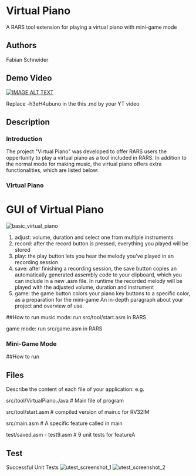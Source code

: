 # Virtual Piano

A RARS tool extension for playing a virtual piano with mini-game mode

## Authors

Fabian Schneider

## Demo Video

[![IMAGE ALT TEXT](http://img.youtube.com/vi/-h3eH4ubuno/0.jpg)](http://www.youtube.com/watch?v=-h3eH4ubuno "Video Title")

Replace -h3eH4ubuno in the this .md by your YT video

## Description

### Introduction

The project "Virtual Piano" was developed to offer RARS users the oppertunity to play a virtual piano as a tool included in RARS. 
In addition to the normal mode for making music, the virtual piano offers extra functionalities, which are listed below:

### Virtual Piano
# GUI of Virtual Piano
![basic_virtual_piano](https://user-images.githubusercontent.com/81293687/140512151-ba5aa52b-e2ef-447d-b806-8cf9025b8b2f.jpg)

1) adjust: volume, duration and select one from multiple instruments
2) record: after the record button is pressed, everything you played will be stored 
3) play: the play button lets you hear the melody you've played in an recording session
4) save: after finishing a recording session, the save button copies an automatically generated assembly code to your clipboard, which you can include in a new .asm file. In runtime the recorded melody will be played with the adjusted volume, duration and instrument
5) game: the game button colors your piano key buttons to a specific color, as a preparation for the mini-game
An in-depth paragraph about your project and overview of use.

##How to run
music mode: run src/tool/start.asm in RARS                            

game mode: run src/game.asm in RARS    

### Mini-Game Mode

##How to run
## Files
Describe the content of each file of your application: e.g.

src/tool/VirtualPiano.Java   # Main file of program

src/tool/start.asm # compiled version of main.c for RV32IM

src/main.asm # A specific feature called in main

test/saved.asm - test9.asm # 9 unit tests for featureA


## Test
Successful Unit Tests
![utest_screenshot_1](https://user-images.githubusercontent.com/81293687/140469724-cee143c6-4dda-4fcd-83f2-bab549457e64.jpg)
![utest_screenshot_2](https://user-images.githubusercontent.com/81293687/140469817-8f004696-bf07-45da-bb74-fc0ff71fcbd9.jpg)
